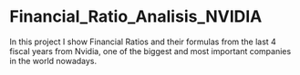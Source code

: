 # Financial_Ratio_Analisis_NVIDIA
In this project I show Financial Ratios and their formulas from the last 4 fiscal years from Nvidia, one of the biggest and most important companies in the world nowadays.
